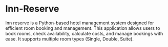 # Inn-Reserve
Inn reserve is a Python-based hotel management system designed for efficient room booking and management. This application allows users to book rooms, check availability, calculate costs, and manage bookings with ease. It supports multiple room types (Single, Double, Suite).
